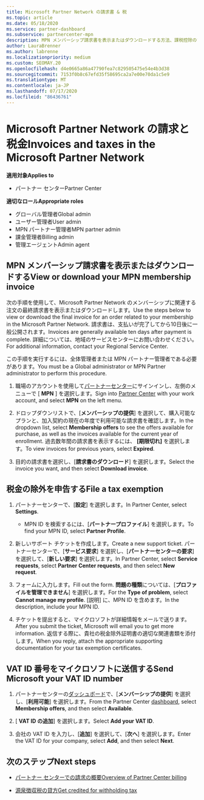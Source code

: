 ```yaml
---
title: Microsoft Partner Network の請求書 & 税
ms.topic: article
ms.date: 05/18/2020
ms.service: partner-dashboard
ms.subservice: partnercenter-mpn
description: MPN メンバーシップ請求書を表示またはダウンロードする方法、課税控除のファイル方法、および Microsoft の VAT ID 番号を送信する方法について説明します。
author: LauraBrenner
ms.author: labrenne
ms.localizationpriority: medium
ms.custom: SEOMAY.20
ms.openlocfilehash: d4e0665a86a47790fea7c829505475e54e4b3d38
ms.sourcegitcommit: 7153f0b8c67efd35f58695ca2a7e00e70da1c5e9
ms.translationtype: MT
ms.contentlocale: ja-JP
ms.lasthandoff: 07/17/2020
ms.locfileid: "86436761"
---
```

# <a name="invoices-and-taxes-in-the-microsoft-partner-network"></a><span data-ttu-id="e3ab9-103">Microsoft Partner Network の請求と税金</span><span class="sxs-lookup"><span data-stu-id="e3ab9-103">Invoices and taxes in the Microsoft Partner Network</span></span>

<span data-ttu-id="e3ab9-104">**適用対象**</span><span class="sxs-lookup"><span data-stu-id="e3ab9-104">**Applies to**</span></span>

- <span data-ttu-id="e3ab9-105">パートナー センター</span><span class="sxs-lookup"><span data-stu-id="e3ab9-105">Partner Center</span></span>

<span data-ttu-id="e3ab9-106">**適切なロール**</span><span class="sxs-lookup"><span data-stu-id="e3ab9-106">**Appropriate roles**</span></span>

- <span data-ttu-id="e3ab9-107">グローバル管理者</span><span class="sxs-lookup"><span data-stu-id="e3ab9-107">Global admin</span></span>
- <span data-ttu-id="e3ab9-108">ユーザー管理者</span><span class="sxs-lookup"><span data-stu-id="e3ab9-108">User admin</span></span>
- <span data-ttu-id="e3ab9-109">MPN パートナー管理者</span><span class="sxs-lookup"><span data-stu-id="e3ab9-109">MPN partner admin</span></span>
- <span data-ttu-id="e3ab9-110">課金管理者</span><span class="sxs-lookup"><span data-stu-id="e3ab9-110">Billing admin</span></span>
- <span data-ttu-id="e3ab9-111">管理エージェント</span><span class="sxs-lookup"><span data-stu-id="e3ab9-111">Admin agent</span></span>

## <a name="view-or-download-your-mpn-membership-invoice"></a><span data-ttu-id="e3ab9-112">MPN メンバーシップ請求書を表示またはダウンロードする</span><span class="sxs-lookup"><span data-stu-id="e3ab9-112">View or download your MPN membership invoice</span></span>

<span data-ttu-id="e3ab9-113">次の手順を使用して、Microsoft Partner Network のメンバーシップに関連する注文の最終請求書を表示またはダウンロードします。</span><span class="sxs-lookup"><span data-stu-id="e3ab9-113">Use the steps below to view or download the final invoice for an order related to your membership in the Microsoft Partner Network.</span></span> <span data-ttu-id="e3ab9-114">請求書は、支払いが完了してから10日後に一般公開されます。</span><span class="sxs-lookup"><span data-stu-id="e3ab9-114">Invoices are generally available ten days after payment is complete.</span></span> <span data-ttu-id="e3ab9-115">詳細については、地域のサービスセンターにお問い合わせください。</span><span class="sxs-lookup"><span data-stu-id="e3ab9-115">For additional information, contact your Regional Service Center.</span></span>  

<span data-ttu-id="e3ab9-116">この手順を実行するには、全体管理者または MPN パートナー管理者である必要があります。</span><span class="sxs-lookup"><span data-stu-id="e3ab9-116">You must be a Global administrator or MPN Partner administrator to perform this procedure.</span></span> 

1.  <span data-ttu-id="e3ab9-117">職場のアカウントを使用して[パートナーセンター](https://partner.microsoft.com/dashboard/home)にサインインし、左側のメニューで [ **MPN** ] を選択します。</span><span class="sxs-lookup"><span data-stu-id="e3ab9-117">Sign into [Partner Center](https://partner.microsoft.com/dashboard/home) with your work account, and select **MPN** on the left menu.</span></span>

4.  <span data-ttu-id="e3ab9-118">ドロップダウンリストで、[**メンバーシップの提供**] を選択して、購入可能なプランと、加入契約の現在の年度で利用可能な請求書を確認します。</span><span class="sxs-lookup"><span data-stu-id="e3ab9-118">In the dropdown list, select **Membership offers** to see the offers available for purchase, as well as the invoices available for the current year of enrollment.</span></span> <span data-ttu-id="e3ab9-119">過去数年間の請求書を表示するには、 **[期限切れ]** を選択します。</span><span class="sxs-lookup"><span data-stu-id="e3ab9-119">To view invoices for previous years, select **Expired**.</span></span>

6.  <span data-ttu-id="e3ab9-120">目的の請求書を選択し、[**請求書のダウンロード**] を選択します。</span><span class="sxs-lookup"><span data-stu-id="e3ab9-120">Select the invoice you want, and then select **Download invoice**.</span></span> 

## <a name="file-a-tax-exemption"></a><span data-ttu-id="e3ab9-121">税金の除外を申告する</span><span class="sxs-lookup"><span data-stu-id="e3ab9-121">File a tax exemption</span></span>

1.  <span data-ttu-id="e3ab9-122">パートナーセンターで、[**設定**] を選択します。</span><span class="sxs-lookup"><span data-stu-id="e3ab9-122">In Partner Center, select **Settings**.</span></span>
    - <span data-ttu-id="e3ab9-123">MPN ID を検索するには、[**パートナープロファイル**] を選択します。</span><span class="sxs-lookup"><span data-stu-id="e3ab9-123">To find your MPN ID, select **Partner Profile**.</span></span>

2.  <span data-ttu-id="e3ab9-124">新しいサポート チケットを作成します。</span><span class="sxs-lookup"><span data-stu-id="e3ab9-124">Create a new support ticket.</span></span> <span data-ttu-id="e3ab9-125">パートナーセンターで、[**サービス要求**] を選択し、[**パートナーセンターの要求**] を選択して、[**新しい要求**] を選択します。</span><span class="sxs-lookup"><span data-stu-id="e3ab9-125">In Partner Center, select **Service requests**, select **Partner Center requests**, and then select **New request**.</span></span>

3.  <span data-ttu-id="e3ab9-126">フォームに入力します。</span><span class="sxs-lookup"><span data-stu-id="e3ab9-126">Fill out the form.</span></span> <span data-ttu-id="e3ab9-127">**問題の種類**については、[**プロファイルを管理できません**] を選択します。</span><span class="sxs-lookup"><span data-stu-id="e3ab9-127">For the **Type of problem**, select **Cannot manage my profile**.</span></span> <span data-ttu-id="e3ab9-128">[説明] に、MPN ID を含めます。</span><span class="sxs-lookup"><span data-stu-id="e3ab9-128">In the description, include your MPN ID.</span></span>

4.  <span data-ttu-id="e3ab9-129">チケットを提出すると、マイクロソフトが詳細情報をメールで送ります。</span><span class="sxs-lookup"><span data-stu-id="e3ab9-129">After you submit the ticket, Microsoft will email you to get more information.</span></span> <span data-ttu-id="e3ab9-130">返信する際に、貴社の税金除外証明書の適切な関連書類を添付します。</span><span class="sxs-lookup"><span data-stu-id="e3ab9-130">When you reply, attach the appropriate supporting documentation for your tax exemption certificates.</span></span>

## <a name="send-microsoft-your-vat-id-number"></a><span data-ttu-id="e3ab9-131">VAT ID 番号をマイクロソフトに送信する</span><span class="sxs-lookup"><span data-stu-id="e3ab9-131">Send Microsoft your VAT ID number</span></span>

1.  <span data-ttu-id="e3ab9-132">パートナーセンターの[ダッシュボード](https://partner.microsoft.com/dashboard/home)で、[**メンバーシップの提供**] を選択し、[**利用可能**] を選択します。</span><span class="sxs-lookup"><span data-stu-id="e3ab9-132">From the Partner Center [dashboard](https://partner.microsoft.com/dashboard/home), select **Membership offers**, and then select **Available**.</span></span> 

2.  <span data-ttu-id="e3ab9-133">[ **VAT ID の追加**] を選択します。</span><span class="sxs-lookup"><span data-stu-id="e3ab9-133">Select **Add your VAT ID**.</span></span> 

3.  <span data-ttu-id="e3ab9-134">会社の VAT ID を入力し、[**追加**] を選択して、[**次へ**] を選択します。</span><span class="sxs-lookup"><span data-stu-id="e3ab9-134">Enter the VAT ID for your company, select **Add**, and then select **Next**.</span></span> 

## <a name="next-steps"></a><span data-ttu-id="e3ab9-135">次のステップ</span><span class="sxs-lookup"><span data-stu-id="e3ab9-135">Next steps</span></span>

- [<span data-ttu-id="e3ab9-136">パートナー センターでの請求の概要</span><span class="sxs-lookup"><span data-stu-id="e3ab9-136">Overview of Partner Center billing</span></span>](billing-basics.md)

- [<span data-ttu-id="e3ab9-137">源泉徴収税の貸方</span><span class="sxs-lookup"><span data-stu-id="e3ab9-137">Get credited for withholding tax</span></span>](withholding-tax-credit-form.md)